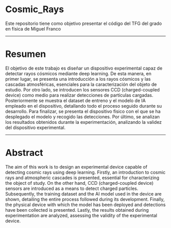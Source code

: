 # Cosmic_Rays
Este repositorio tiene como objetivo presentar el código del TFG del grado en física de Miguel Franco

---
# Resumen
El objetivo de este trabajo es diseñar un dispositivo experimental capaz de detectar rayos cósmicos mediante deep learning. De esta manera, en primer lugar, se presenta una introducción a los rayos cósmicos y las cascadas atmosféricas, esenciales para la caracterización del objeto de estudio. Por otro lado, se introducen los sensores CCD (charged-coupled device) como medio para realizar detecciones de partículas cargadas. Posteriormente se muestra el dataset de entreno y el modelo de IA empleado en el dispositivo, detallando todo el proceso seguido durante su desarrollo. Para finalizar, se presenta el dispositivo físico con el que se ha desplegado el modelo y recogido las detecciones. Por último, se analizan los resultados obtenidos durante la experimentación, analizando la validez del dispositivo experimental.

---

# Abstract
The aim of this work is to design an experimental device capable of detecting cosmic rays using deep learning. Firstly, an introduction to cosmic rays and atmospheric cascades is presented, essential for characterizing the object of study. On the other hand, CCD (charged-coupled device) sensors are introduced as a means to detect charged particles. Subsequently, the training dataset and the AI model used in the device are shown, detailing the entire process followed during its development. Finally, the physical device with which the model has been deployed and detections have been collected is presented. Lastly, the results obtained during experimentation are analyzed, assessing the validity of the experimental device.

